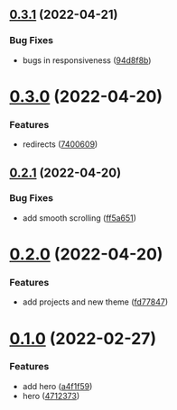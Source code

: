 ## [0.3.1](https://github.com/krshdev/krshdev.co/compare/v0.3.0...v0.3.1) (2022-04-21)


### Bug Fixes

* bugs in responsiveness ([94d8f8b](https://github.com/krshdev/krshdev.co/commit/94d8f8b5bf6ef33e7becdbc9df029b8177c37abd))



# [0.3.0](https://github.com/krshdev/krshdev.co/compare/v0.2.1...v0.3.0) (2022-04-20)


### Features

* redirects ([7400609](https://github.com/krshdev/krshdev.co/commit/74006090a1bb0a3b9a90f7e9876e787332d5cff3))



## [0.2.1](https://github.com/krshdev/krshdev.co/compare/v0.2.0...v0.2.1) (2022-04-20)


### Bug Fixes

* add smooth scrolling ([ff5a651](https://github.com/krshdev/krshdev.co/commit/ff5a651ce38a2806987c9ea5a549d8cbbc69c118))



# [0.2.0](https://github.com/krshdev/krshdev.co/compare/v0.1.0...v0.2.0) (2022-04-20)


### Features

* add projects and new theme ([fd77847](https://github.com/krshdev/krshdev.co/commit/fd7784785fed381731fe4da7babaa4e8966b2c9b))



# [0.1.0](https://github.com/krshdev/krshdev.co/compare/a4f1f59aa343c6d280ada31770df9310e8b7edc2...v0.1.0) (2022-02-27)


### Features

* add hero ([a4f1f59](https://github.com/krshdev/krshdev.co/commit/a4f1f59aa343c6d280ada31770df9310e8b7edc2))
* hero ([4712373](https://github.com/krshdev/krshdev.co/commit/47123732a74f591914d6938b50f0be501855920e))



